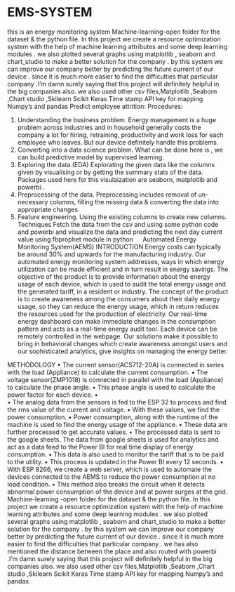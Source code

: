 # EMS-SYSTEM
this is an energy monitoring system
Machine-learning-open folder for the dataset & the python file.
In this project we create a resource optimization system with the help of machine learning attributes and some deep learning modules  . we also plotted several graphs using matplotlib , seaborn and chart_studio to make a better solution for the company . by this system we can improve our company better by predicting the future current of our device . since it is much more easier to find the difficulties that particular company .I’m damn surely saying that this project will definitely helpful in the big companies also. we also used other csv files,Matplotlib ,Seaborn ,Chart studio ,Skilearn Scikit Keras Time stamp API key for mapping Numpy’s and pandas
Predict employee attrition:
Procedures:
1. Understanding the business problem.
Energy management  is a huge problem across industries and  in household generally costs the company a lot for hiring, retraining, productivity and work loss for each employee who leaves. But our device definitely handle this problems.
2. Converting into a data science problem.
What can be done here is , we can build predictive model by supervised learning.
3. Exploring the data.(EDA)
Explorating the given data like the columns given by visualising or by getting the summary stats of the data.
Packages used here for this visulaization are seaborn, matplotlib and  powerbi .
4. Preprocessing of the data.
Preprocessing includes removal of un-necessary columns, filling the missing data & converting the data into appropriate changes.
5. Feature engineering.
Using the existing columns to create new columns.
Techniques
Fetch the data from the csv and using some python code and powerbi  and visualize the data  and predicting the next day current value using fbprophet module in python
  
Automated Energy Monitoring System(AEMS)
INTRODUCTION
Energy costs can typically be around 30% and upwards for the manufacturing industry. Our automated energy monitoring system addresses, ways in which energy utilization can be made efficient and in turn result in energy savings.
The objective of the product is to provide information about the energy usage of each device, which is used to audit the total energy usage and the generated tariff, in a resident or industry. 
The concept of the product is to create awareness among the consumers about their daily energy usage, so they can reduce the energy usage, which in return reduces the resources used for the production of electricity. 
Our real-time energy dashboard can make immediate changes in the consumption pattern and acts as a real-time energy audit tool. Each device can be remotely controlled in the webpage. 
Our solutions make it possible to bring in behavioral changes which create awareness amongst users and our sophisticated analytics, give insights on managing the energy better.

METHODOLOGY
•	The current sensor(ACS712-20A) is connected in series with the load (Appliance) to calculate the current consumption.
•	The voltage sensor(ZMP1018) is connected in parallel with the load (Appliance) to calculate the phase angle.
•	This phase angle is used to calculate the power factor for each device.
•	 
•	The analog data from the sensors is fed to the ESP 32 to process and find the rms value of the current and voltage.
•	With these values,  we find the power consumption.
•	Power consumption, along with the runtime of the machine is used to find the energy usage of the appliance.
•	These data are further processed to get accurate values.
•	The processed data is sent to the google sheets. The data from google sheets is used for analytics and act as a data feed to the Power BI for real time display of energy consumption.
•	This data is also used to monitor the tariff that is to be paid to the utility.
•	This process is updated in the Power BI every 12 seconds.
•	With ESP 8266, we create a web server, which is used to automate the devices connected to the AEMS to reduce the power consumption at no load condition. 
•	This method also breaks the circuit when it detects abnormal power consumption of the device and at power surges at the grid.
Machine-learning                                    -open folder for the dataset & the python file.
In this project we create a resource optimization system with the help of machine learning attributes and some deep learning modules  . we also plotted several graphs using matplotlib , seaborn and chart_studio to make a better solution for the company . by this system we can improve our company better by predicting the future current of our device . since it is much more easier to find the difficulties that particular company . we has also mentioned the distance between the place and also routed with powerbi .I’m damn surely saying that this project will definitely helpful in the big companies also. we also used other csv files,Matplotlib ,Seaborn ,Chart studio ,Skilearn Scikit Keras Time stamp API key for mapping Numpy’s and pandas




